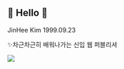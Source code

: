 ## 👋 Hello 👋

JinHee Kim
1999.09.23

✨차근차근히 배워나가는 신입 웹 퍼블리셔

<a href="https://www.instagram.com/" target="_blank">
  <img src="https://img.shields.io/badge/dsf-#31A8FF?style=flat-square&logo=Adobe Photoshop&logoColor=fff"/>
</a>

<!--
**kimjinhee99/kimjinhee99** is a ✨ _special_ ✨ repository because its `README.md` (this file) appears on your GitHub profile.

Here are some ideas to get you started:

- 🔭 I’m currently working on ...
- 🌱 I’m currently learning ...
- 👯 I’m looking to collaborate on ...
- 🤔 I’m looking for help with ...
- 💬 Ask me about ...
- 📫 How to reach me: ...
- 😄 Pronouns: ...
- ⚡ Fun fact: ...
-->
